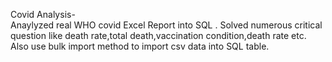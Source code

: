 Covid Analysis-  
Anaylyzed real WHO covid Excel Report into SQL .
Solved numerous critical question like death rate,total death,vaccination condition,death rate etc.
Also use bulk import method to import csv data into SQL table.
